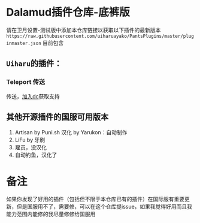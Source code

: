 # Dalamud插件仓库-底裤版
请在卫月设置-测试版中添加本仓库链接以获取以下插件的最新版本``https://raw.githubusercontent.com/uiharuayako/PantsPlugins/master/pluginmaster.json``
目前包含  
## ``Uiharu``的插件：  
### Teleport 传送
传送，[加入dc](https://discord.gg/qGHQmU28tJ)获取支持

## 其他开源插件的国服可用版本  
1. Artisan by Puni.sh 汉化 by Yarukon：自动制作
2. LiFu by 牙刷
3. 雇员，没汉化
4. 自动钓鱼，汉化了

# 备注
如果你发现了好用的插件（包括但不限于本仓库已有的插件）在国际服有重要更新，但是国服用不了，需要修，可以在这个仓库提issue，如果我觉得好用而且我能力范围内能修的我尽量修修给国服用